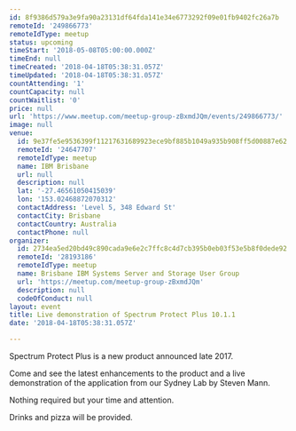 ```yaml
---
id: 8f9386d579a3e9fa90a23131df64fda141e34e6773292f09e01fb9402fc26a7b
remoteId: '249866773'
remoteIdType: meetup
status: upcoming
timeStart: '2018-05-08T05:00:00.000Z'
timeEnd: null
timeCreated: '2018-04-18T05:38:31.057Z'
timeUpdated: '2018-04-18T05:38:31.057Z'
countAttending: '1'
countCapacity: null
countWaitlist: '0'
price: null
url: 'https://www.meetup.com/meetup-group-zBxmdJQm/events/249866773/'
image: null
venue:
  id: 9e37fe5e9536399f11217631689923ece9bf885b1049a935b908ff5d00887e62
  remoteId: '24647707'
  remoteIdType: meetup
  name: IBM Brisbane
  url: null
  description: null
  lat: '-27.46561050415039'
  lon: '153.02468872070312'
  contactAddress: 'Level 5, 348 Edward St'
  contactCity: Brisbane
  contactCountry: Australia
  contactPhone: null
organizer:
  id: 2734ea5ed20bd49c890cada9e6e2c7ffc8c4d7cb395b0eb03f53e5b8f0dede92
  remoteId: '28193186'
  remoteIdType: meetup
  name: Brisbane IBM Systems Server and Storage User Group
  url: 'https://meetup.com/meetup-group-zBxmdJQm'
  description: null
  codeOfConduct: null
layout: event
title: Live demonstration of Spectrum Protect Plus 10.1.1
date: '2018-04-18T05:38:31.057Z'

---
```

<p>Spectrum Protect Plus is a new product announced late 2017.</p> <p>Come and see the latest enhancements to the product and a live demonstration of the application from our Sydney Lab by Steven Mann.</p> <p>Nothing required but your time and attention.</p> <p>Drinks and pizza will be provided.</p>
